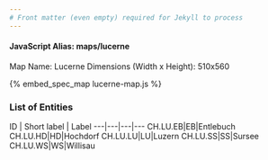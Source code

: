 ```yaml
---
# Front matter (even empty) required for Jekyll to process
---
```


#### JavaScript Alias: maps/lucerne

Map Name: Lucerne
Dimensions (Width x Height): 510x560



{% embed_spec_map lucerne-map.js %}

### List of Entities

ID | Short label | Label
---|---|---|---
CH.LU.EB|EB|Entlebuch
CH.LU.HD|HD|Hochdorf
CH.LU.LU|LU|Luzern
CH.LU.SS|SS|Sursee
CH.LU.WS|WS|Willisau

